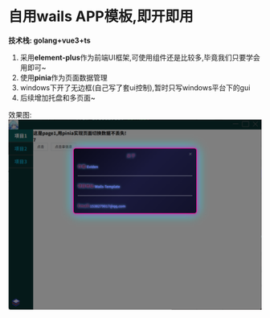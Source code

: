 # 自用wails APP模板,即开即用

**技术栈: golang+vue3+ts**

1. 采用**element-plus**作为前端UI框架,可使用组件还是比较多,毕竟我们只要学会用即可~
2. 使用**pinia**作为页面数据管理
3. windows下开了无边框(自己写了套ui控制),暂时只写windows平台下的gui
4. 后续增加托盘和多页面~

效果图:
![img.png](img.png)